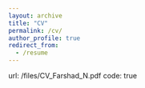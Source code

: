 ```yaml
---
layout: archive
title: "CV"
permalink: /cv/
author_profile: true
redirect_from:
  - /resume
---
```

   url: /files/CV_Farshad_N.pdf
     code: true

 
